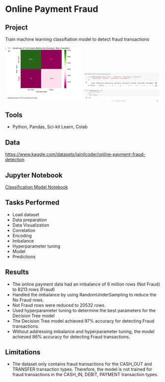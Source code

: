 # Online Payment Fraud

## Project
Train machine learning classifiation model to detect fraud transactions

<p float=left>
<img src="https://github.com/Sarah269/glowing-dollop/blob/main/OnlinePaymentFraud/Accuracy.png" width="49%">
<img src="https://github.com/Sarah269/glowing-dollop/blob/main/OnlinePaymentFraud/Predictions.png" width="49%">
</p>

## Tools
- Python, Pandas, Sci-kit Learn, Colab

## Data
https://www.kaggle.com/datasets/jainilcoder/online-payment-fraud-detection

## Jupyter Notebook
[Classification Model Notebook](https://github.com/Sarah269/glowing-dollop/blob/main/OnlinePaymentFraud/OnlinePymtFraud.pdf)


## Tasks Performed
- Load dataset
- Data preparation
- Data Visualization
- Correlation
- Encoding
- Imbalance
- Hyperparameter tuning
- Model
- Predictions

## Results
- The online payment data had an imbalance of 6 million rows (Not Fraud) to 8213 rows (Fraud)
- Handled the imbalance by using RandomUnderSampling to reduce the No Fraud rows.
- Not Fraud rows were reduced to 20532 rows.
- Used hyperparameter tuning to determine the best parameters for the Decision Tree model
- The Decision Tree model achieved 97% accuracy for detecting Fraud transactions.
- Without addressing imbalance and hyperparameter tuning, the model achieved 86% accuracy for detecting Fraud transactions.
  
## Limitations
- The dataset only contains fraud transactions for the CASH_OUT and TRANSFER transaction types. Therefore, the model is not trained for fraud transactions in the CASH_IN, DEBIT, PAYMENT transaction types.
